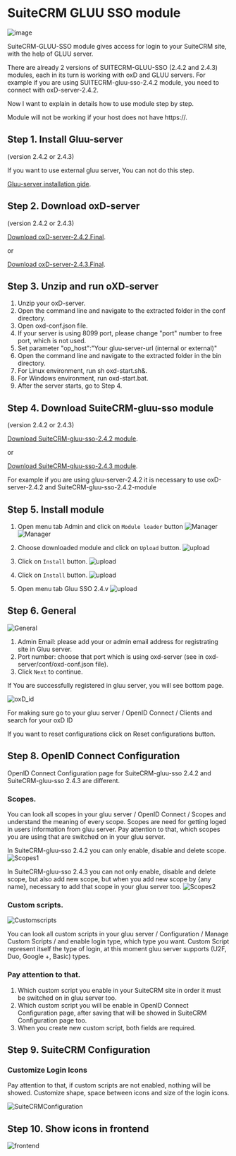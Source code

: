 SuiteCRM GLUU SSO module 
=========================
![image](https://raw.githubusercontent.com/GluuFederation/gluu-sso-SuiteCRM-module/master/plugin.jpg)

SuiteCRM-GLUU-SSO module gives access for login to your SuiteCRM site, with the help of GLUU server.

There are already 2 versions of SUITECRM-GLUU-SSO (2.4.2 and 2.4.3) modules, each in its turn is working with oxD and GLUU servers.
For example if you are using SUITECRM-gluu-sso-2.4.2 module, you need to connect with oxD-server-2.4.2.

Now I want to explain in details how to use module step by step. 

Module will not be working if your host does not have https://. 

## Step 1. Install Gluu-server 

(version 2.4.2 or 2.4.3)

If you want to use external gluu server, You can not do this step.   

[Gluu-server installation gide](https://www.gluu.org/docs/deployment/).

## Step 2. Download oxD-server 

(version 2.4.2 or 2.4.3)

[Download oxD-server-2.4.2.Final](https://ox.gluu.org/maven/org/xdi/oxd-server/2.4.2.Final/oxd-server-2.4.2.Final-distribution.zip).

or

[Download oxD-server-2.4.3.Final](https://ox.gluu.org/maven/org/xdi/oxd-server/2.4.3.Final/oxd-server-2.4.3.Final-distribution.zip).

## Step 3. Unzip and run oXD-server
 
1. Unzip your oxD-server. 
2. Open the command line and navigate to the extracted folder in the conf directory.
3. Open oxd-conf.json file.  
4. If your server is using 8099 port, please change "port" number to free port, which is not used.
5. Set parameter "op_host":"Your gluu-server-url (internal or external)"
6. Open the command line and navigate to the extracted folder in the bin directory.
7. For Linux environment, run sh oxd-start.sh&. 
8. For Windows environment, run oxd-start.bat.
9. After the server starts, go to Step 4.

## Step 4. Download SuiteCRM-gluu-sso module
 
(version 2.4.2 or 2.4.3)

[Download SuiteCRM-gluu-sso-2.4.2 module](https://raw.githubusercontent.com/GluuFederation/gluu-sso-SuiteCRM-module/master/SuiteCRM_gluu_sso_2.4.2/SuiteCRM_gluu_sso_2.4.2.zip).

or

[Download SuiteCRM-gluu-sso-2.4.3 module](https://raw.githubusercontent.com/GluuFederation/gluu-sso-SuiteCRM-module/master/SuiteCRM_gluu_sso_2.4.3/SuiteCRM_gluu_sso_2.4.3.zip).

For example if you are using gluu-server-2.4.2 it is necessary to use oxD-server-2.4.2 and SuiteCRM-gluu-sso-2.4.2-module

## Step 5. Install module
 
1. Open menu tab Admin and click on ```Module loader``` button
![Manager](https://raw.githubusercontent.com/GluuFederation/gluu-sso-SuiteCRM-module/master/docu/1.png) 
![Manager](https://raw.githubusercontent.com/GluuFederation/gluu-sso-SuiteCRM-module/master/docu/2.png) 

2. Choose downloaded module and click on ```Upload``` button. 
![upload](https://raw.githubusercontent.com/GluuFederation/gluu-sso-SuiteCRM-module/master/docu/d3.png) 

3. Click on ```Install``` button. 
![upload](https://raw.githubusercontent.com/GluuFederation/gluu-sso-SuiteCRM-module/master/docu/d4.png) 

4. Click on ```Install``` button. 
![upload](https://raw.githubusercontent.com/GluuFederation/gluu-sso-SuiteCRM-module/master/docu/d4.png) 

5. Open menu tab Gluu SSO 2.4.v 
![upload](https://raw.githubusercontent.com/GluuFederation/gluu-sso-SuiteCRM-module/master/docu/d5.png) 

## Step 6. General

![General](https://raw.githubusercontent.com/GluuFederation/gluu-sso-SuiteCRM-module/master/docu/d6.png)  

1. Admin Email: please add your or admin email address for registrating site in Gluu server.
2. Port number: choose that port which is using oxd-server (see in oxd-server/conf/oxd-conf.json file).
3. Click ```Next``` to continue.

If You are successfully registered in gluu server, you will see bottom page.

![oxD_id](https://raw.githubusercontent.com/GluuFederation/gluu-sso-SuiteCRM-module/master/docu/d7.png)

For making sure go to your gluu server / OpenID Connect / Clients and search for your oxD ID

If you want to reset configurations click on Reset configurations button.

## Step 8. OpenID Connect Configuration

OpenID Connect Configuration page for SuiteCRM-gluu-sso 2.4.2 and SuiteCRM-gluu-sso 2.4.3 are different.

### Scopes.
You can look all scopes in your gluu server / OpenID Connect / Scopes and understand the meaning of  every scope.
Scopes are need for getting loged in users information from gluu server.
Pay attention to that, which scopes you are using that are switched on in your gluu server.

In SuiteCRM-gluu-sso 2.4.2  you can only enable, disable and delete scope.
![Scopes1](https://raw.githubusercontent.com/GluuFederation/gluu-sso-SuiteCRM-module/master/docu/d8.png) 

In SuiteCRM-gluu-sso 2.4.3 you can not only enable, disable and delete scope, but also add new scope, but when you add new scope by {any name}, necessary to add that scope in your gluu server too. 
![Scopes2](https://raw.githubusercontent.com/GluuFederation/gluu-sso-SuiteCRM-module/master/docu/d9.png) 

### Custom scripts.

![Customscripts](https://raw.githubusercontent.com/GluuFederation/gluu-sso-SuiteCRM-module/master/docu/d10.png)  

You can look all custom scripts in your gluu server / Configuration / Manage Custom Scripts / and enable login type, which type you want.
Custom Script represent itself the type of login, at this moment gluu server supports (U2F, Duo, Google +, Basic) types.

### Pay attention to that.

1. Which custom script you enable in your SuiteCRM site in order it must be switched on in gluu server too.
2. Which custom script you will be enable in OpenID Connect Configuration page, after saving that will be showed in SuiteCRM Configuration page too.
3. When you create new custom script, both fields are required.

## Step 9. SuiteCRM Configuration

### Customize Login Icons
 
Pay attention to that, if custom scripts are not enabled, nothing will be showed.
Customize shape, space between icons and size of the login icons.

![SuiteCRMConfiguration](https://raw.githubusercontent.com/GluuFederation/gluu-sso-SuiteCRM-module/master/docu/d11.png)  

## Step 10. Show icons in frontend

![frontend](https://raw.githubusercontent.com/GluuFederation/gluu-sso-SuiteCRM-module/master/docu/d12.png) 
